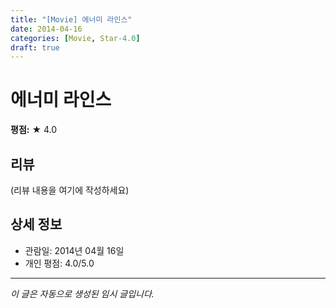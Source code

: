 ```yaml
---
title: "[Movie] 에너미 라인스"
date: 2014-04-16
categories: [Movie, Star-4.0]
draft: true
---
```


# 에너미 라인스

**평점:** ★ 4.0

## 리뷰

(리뷰 내용을 여기에 작성하세요)

## 상세 정보

- 관람일: 2014년 04월 16일
- 개인 평점: 4.0/5.0

---

*이 글은 자동으로 생성된 임시 글입니다.*
